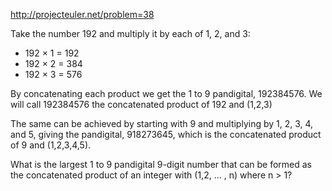 http://projecteuler.net/problem=38

Take the number 192 and multiply it by each of 1, 2, and 3:

* 192 × 1 = 192
* 192 × 2 = 384
* 192 × 3 = 576

By concatenating each product we get the 1 to 9 pandigital, 192384576.
We will call 192384576 the concatenated product of 192 and (1,2,3)

The same can be achieved by starting with 9 and multiplying by 1, 2, 3, 4, and 5,
giving the pandigital, 918273645, which is the concatenated product of 9 and (1,2,3,4,5).

What is the largest 1 to 9 pandigital 9-digit number that can be formed
as the concatenated product of an integer with (1,2, ... , n) where n > 1?

